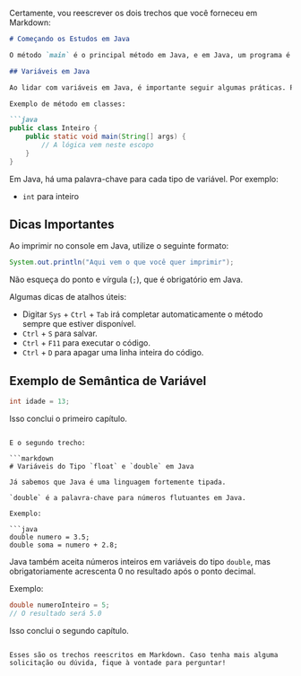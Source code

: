 Certamente, vou reescrever os dois trechos que você forneceu em Markdown:

```markdown
# Começando os Estudos em Java

O método `main` é o principal método em Java, e em Java, um programa é composto principalmente por métodos. Java é uma linguagem de programação fortemente tipada.

## Variáveis em Java

Ao lidar com variáveis em Java, é importante seguir algumas práticas. Por exemplo, iniciar uma aplicação com pacotes para diferenciar entre diferentes aplicações. O nome do pacote deve começar, por convenção, com letra minúscula.

Exemplo de método em classes:

```java
public class Inteiro {
    public static void main(String[] args) {
        // A lógica vem neste escopo
    }
}
```

Em Java, há uma palavra-chave para cada tipo de variável. Por exemplo:

- `int` para inteiro

## Dicas Importantes

Ao imprimir no console em Java, utilize o seguinte formato:

```java
System.out.println("Aqui vem o que você quer imprimir");
```

Não esqueça do ponto e vírgula (`;`), que é obrigatório em Java.

Algumas dicas de atalhos úteis:

- Digitar `Sys` + `Ctrl` + `Tab` irá completar automaticamente o método sempre que estiver disponível.
- `Ctrl` + `S` para salvar.
- `Ctrl` + `F11` para executar o código.
- `Ctrl` + `D` para apagar uma linha inteira do código.

## Exemplo de Semântica de Variável

```java
int idade = 13;
```

Isso conclui o primeiro capítulo.
```

E o segundo trecho:

```markdown
# Variáveis do Tipo `float` e `double` em Java

Já sabemos que Java é uma linguagem fortemente tipada.

`double` é a palavra-chave para números flutuantes em Java.

Exemplo:

```java
double numero = 3.5;
double soma = numero + 2.8;
```

Java também aceita números inteiros em variáveis do tipo `double`, mas obrigatoriamente acrescenta 0 no resultado após o ponto decimal.

Exemplo:

```java
double numeroInteiro = 5;
// O resultado será 5.0
```

Isso conclui o segundo capítulo.
```

Esses são os trechos reescritos em Markdown. Caso tenha mais alguma solicitação ou dúvida, fique à vontade para perguntar!



